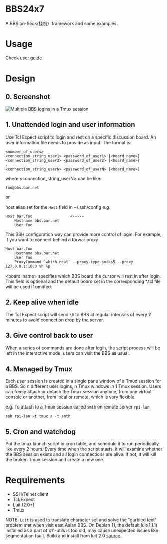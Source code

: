 # BBS24x7
A BBS on-hook(挂机）framework and some examples.

# Usage

Check [user guide](docs/README.md)

# Design

## 0. Screenshot

![][2]

## 1. Unattended login and user information

Use Tcl Expect script to login and rest on a specific discussion board.
An user information file needs to provide as input. The format is:

```
<number_of_users>
<connection_string_user1> <password_of_user1> [<board_name>]
<connection_string_user2> <password_of_user2> [<board_name>]
...
<connection_string_userN> <password_of_userN> [<board_name>]
```

where <connection_string_userN> can be like:

```
foo@bbs.bar.net
```

or

host alias set for the `Host` field in ~/.ssh/config
e.g.

```
Host bar.foo                 <-----
    Hostname bbs.bar.net
    User foo
```

This SSH configuration way can provide more control of login. For example,
if you want to connect behind a forwar proxy
```
Host bar.foo
    Hostname bbs.bar.net
    User foo
    ProxyCommand `which ncat` --proxy-type socks5 --proxy 127.0.0.1:1080 %h %p
```

<board_name> specifies which BBS board the cursor will rest in after login.
This field is optional and the default board set in the corresponding *.tcl
file will be used if omitted.

## 2. Keep alive when idle

The Tcl Expect script will send `\0` to BBS at regular intervals of every 2
minutes to avoid connection drop by the server.

## 3. Give control back to user

When a series of commands are done after login, the script process will be
left in the interactive mode, users can visit the BBS as usual.

## 4. Managed by Tmux

Each user session is created in a single pane window of a Tmux session for a 
BBS. So n different user logins, n Tmux windows in 1 Tmux session.
Users can freely attach or detach the Tmux session anytime, from one virtual
console or another, from local or remote, which is very flexible.

e.g. To attach to a Tmux session called `smth` on remote server `rpi-lan`

```
ssh rpi-lan -t tmux a -t smth
```

## 5. Cron and watchdog

Put the tmux launch script in cron table, and schedule it to run periodically
like every 2 hours. Every time when the script starts, it will examine
whether the BBS session exists and all login connections are alive. If not, it
will kill the broken Tmux session and create a new one.

# Requirements

- SSH/Telnet client
- Tcl/Expect
- Luit (2.0+)
- Tmux

NOTE:
`Luit` is used to translate character set and solve the "garbled text"
problem met when visit east Asian BBS. On Debian 11, the default luit(1.1.1)
installed as a part of x11-utils is too old, may cause unexpected issues
like segmentation fault. Build and install from luit 2.0 [source][1].

[1]: <https://invisible-island.net/luit/> "Luit"
[2]: <Resources/screenshot.1.png> "Multiple BBS logins in a Tmux session"

[//]: # (vim: tw=78:ts=8:sts=4:sw=4:noet:ft=markdown:norl:)
